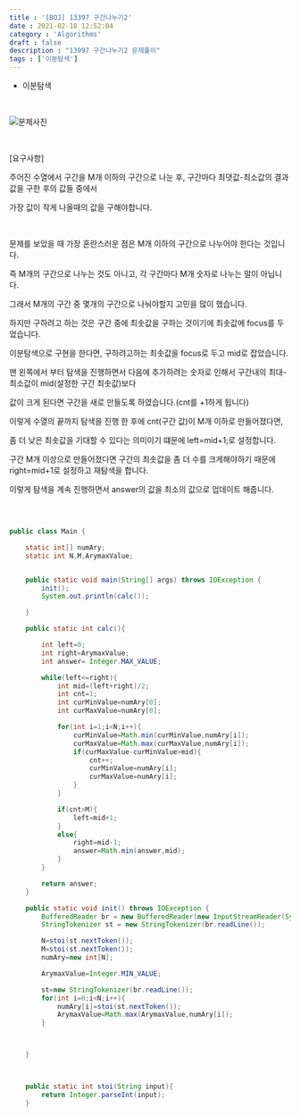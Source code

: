 ```yaml
---
title : '[BOJ] 13397 구간나누기2'
date : 2021-02-18 12:52:04
category : 'Algorithms'
draft : false
description : "13997 구간나누기2 문제풀이"
tags : ['이분탐색']
---
```


* 이분탐색


<br/>

![문제사진](https://user-images.githubusercontent.com/57346393/108357038-42399a00-7230-11eb-9c32-1d78cba9a44c.png)

<br/>

[요구사항]

주어진 수열에서 구간을 M개 이하의 구간으로 나눈 후, 구간마다 최댓값-최소값의 결과값을 구한 후의 값들 중에서

가장 값이 작게 나올때의 값을 구해야합니다.

<br/>

문제를 보았을 때 가장 혼란스러운 점은 M개 이하의 구간으로 나누어야 한다는 것입니다.

즉 M개의 구간으로 나누는 것도 아니고, 각 구간마다 M개 숫자로 나누는 말이 아닙니다.

그래서 M개의 구간 중 몇개의 구간으로 나눠야할지 고민을 많이 했습니다.

하지만 구하려고 하는 것은 구간 중에 최솟값을 구하는 것이기에 최솟값에 focus를 두었습니다.

이분탐색으로 구현을 한다면, 구하려고하는 최솟값을 focus로 두고 mid로 잡았습니다.

맨 왼쪽에서 부터 탐색을 진행하면서 다음에 추가하려는 숫자로 인해서 구간내의 최대-최소값이 mid(설정한 구간 최솟값)보다 

값이 크게 된다면 구간을 새로 만들도록 하였습니다.(cnt를 +1하게 됩니다)


이렇게 수열의 끝까지 탐색을 진행 한 후에 cnt(구간 값)이 M개 이하로 만들어졌다면, 

좀 더 낮은 최솟값을 기대할 수 있다는 의미이기 떄문에 left=mid+1;로 설정합니다.

구간 M개 이상으로 만들어졌다면 구간의 최솟값을 좀 더 수를 크게해야하기 때문에 right=mid+1로 설정하고 재탐색을 합니다.

이렇게 탐색을 계속 진행하면서 answer의 값을 최소의 값으로 업데이트 해줍니다.

<br/>


```java

public class Main {

    static int[] numAry;
    static int N,M,ArymaxValue;


    public static void main(String[] args) throws IOException {
        init();
        System.out.println(calc());

    }

    public static int calc(){

        int left=0;
        int right=ArymaxValue;
        int answer= Integer.MAX_VALUE;

        while(left<=right){
            int mid=(left+right)/2;
            int cnt=1;
            int curMinValue=numAry[0];
            int curMaxValue=numAry[0];

            for(int i=1;i<N;i++){
                curMinValue=Math.min(curMinValue,numAry[i]);
                curMaxValue=Math.max(curMaxValue,numAry[i]);
                if(curMaxValue-curMinValue>mid){
                    cnt++;
                    curMinValue=numAry[i];
                    curMaxValue=numAry[i];
                }
            }

            if(cnt>M){
                left=mid+1;
            }
            else{
                right=mid-1;
                answer=Math.min(answer,mid);
            }
        }

        return answer;
    }

    public static void init() throws IOException {
        BufferedReader br = new BufferedReader(new InputStreamReader(System.in));
        StringTokenizer st = new StringTokenizer(br.readLine());

        N=stoi(st.nextToken());
        M=stoi(st.nextToken());
        numAry=new int[N];

        ArymaxValue=Integer.MIN_VALUE;

        st=new StringTokenizer(br.readLine());
        for(int i=0;i<N;i++){
            numAry[i]=stoi(st.nextToken());
            ArymaxValue=Math.max(ArymaxValue,numAry[i]);
        }



    }



    public static int stoi(String input){
        return Integer.parseInt(input);
    }


```